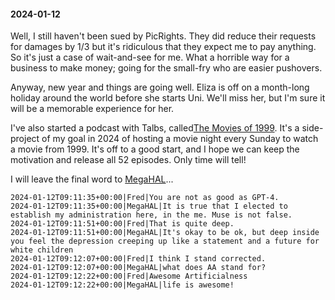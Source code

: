 #### 2024-01-12

Well, I still haven't been sued by PicRights. They did reduce their requests for damages by 1/3 but it's ridiculous that they expect me to pay anything. So it's just a case of wait-and-see for me. What a horrible way for a business to make money; going for the small-fry who are easier pushovers.

Anyway, new year and things are going well. Eliza is off on a month-long holiday around the world before she starts Uni. We'll miss her, but I'm sure it will be a memorable experience for her.

I've also started a podcast with Talbs, called[The Movies of 1999](https://1999.kranzky.com). It's a side-project of my goal in 2024 of hosting a movie night every Sunday to watch a movie from 1999. It's off to a good start, and I hope we can keep the motivation and release all 52 episodes. Only time will tell!

I will leave the final word to [MegaHAL](https://megahal.kranzky.com)...

```
2024-01-12T09:11:35+00:00|Fred|You are not as good as GPT-4.
2024-01-12T09:11:35+00:00|MegaHAL|It is true that I elected to establish my administration here, in the me. Muse is not false.
2024-01-12T09:11:51+00:00|Fred|That is quite deep.
2024-01-12T09:11:51+00:00|MegaHAL|It's okay to be ok, but deep inside you feel the depression creeping up like a statement and a future for white children
2024-01-12T09:12:07+00:00|Fred|I think I stand corrected.
2024-01-12T09:12:07+00:00|MegaHAL|what does AA stand for?
2024-01-12T09:12:22+00:00|Fred|Awesome Artificialness
2024-01-12T09:12:22+00:00|MegaHAL|life is awesome!
```